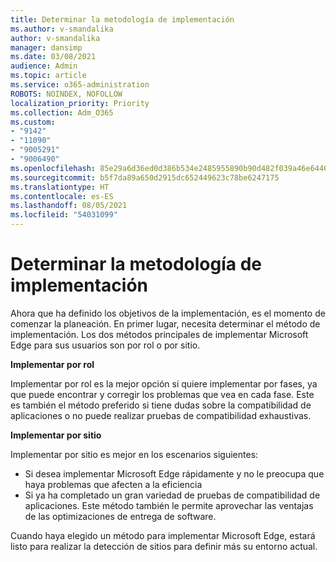 ```yaml
---
title: Determinar la metodología de implementación
ms.author: v-smandalika
author: v-smandalika
manager: dansimp
ms.date: 03/08/2021
audience: Admin
ms.topic: article
ms.service: o365-administration
ROBOTS: NOINDEX, NOFOLLOW
localization_priority: Priority
ms.collection: Adm_O365
ms.custom:
- "9142"
- "11090"
- "9005291"
- "9006490"
ms.openlocfilehash: 85e29a6d36ed0d386b534e2485955890b90d482f039a46e6446c3fb3464435e8
ms.sourcegitcommit: b5f7da89a650d2915dc652449623c78be6247175
ms.translationtype: HT
ms.contentlocale: es-ES
ms.lasthandoff: 08/05/2021
ms.locfileid: "54031099"
---
```

# <a name="determine-your-deployment-method"></a>Determinar la metodología de implementación

Ahora que ha definido los objetivos de la implementación, es el momento de comenzar la planeación. En primer lugar, necesita determinar el método de implementación. Los dos métodos principales de implementar Microsoft Edge para sus usuarios son por rol o por sitio.

**Implementar por rol**

Implementar por rol es la mejor opción si quiere implementar por fases, ya que puede encontrar y corregir los problemas que vea en cada fase. Este es también el método preferido si tiene dudas sobre la compatibilidad de aplicaciones o no puede realizar pruebas de compatibilidad exhaustivas.

**Implementar por sitio**

Implementar por sitio es mejor en los escenarios siguientes:
- Si desea implementar Microsoft Edge rápidamente y no le preocupa que haya problemas que afecten a la eficiencia
- Si ya ha completado un gran variedad de pruebas de compatibilidad de aplicaciones. Este método también le permite aprovechar las ventajas de las optimizaciones de entrega de software.

Cuando haya elegido un método para implementar Microsoft Edge, estará listo para realizar la detección de sitios para definir más su entorno actual.
